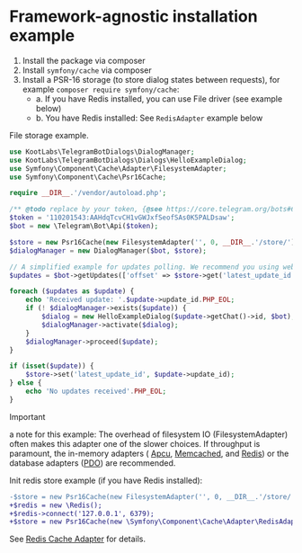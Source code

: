 # Framework-agnostic installation example

1. Install the package via composer
2. Install `symfony/cache` via composer
3. Install a PSR-16 storage (to store dialog states between requests), for example `composer require symfony/cache`: 
   - a. If you have Redis installed, you can use File driver (see example below)
   - b. You have Redis installed: See `RedisAdapter` example below

File storage example.
```php
use KootLabs\TelegramBotDialogs\DialogManager;
use KootLabs\TelegramBotDialogs\Dialogs\HelloExampleDialog;
use Symfony\Component\Cache\Adapter\FilesystemAdapter;
use Symfony\Component\Cache\Psr16Cache;

require __DIR__.'/vendor/autoload.php';

/** @todo replace by your token, {@see https://core.telegram.org/bots#6-botfather} */ 
$token = '110201543:AAHdqTcvCH1vGWJxfSeofSAs0K5PALDsaw';
$bot = new \Telegram\Bot\Api($token);

$store = new Psr16Cache(new FilesystemAdapter('', 0, __DIR__.'/store/'));
$dialogManager = new DialogManager($bot, $store);

// A simplified example for updates polling. We recommend you using webhooks instead.
$updates = $bot->getUpdates(['offset' => $store->get('latest_update_id') + 1]);

foreach ($updates as $update) {
    echo 'Received update: '.$update->update_id.PHP_EOL;
    if (! $dialogManager->exists($update)) {
        $dialog = new HelloExampleDialog($update->getChat()->id, $bot);
        $dialogManager->activate($dialog);
    }
    $dialogManager->proceed($update);
}

if (isset($update)) {
    $store->set('latest_update_id', $update->update_id);
} else {
    echo 'No updates received'.PHP_EOL;
}
```

> [!IMPORTANT]  
> a note for this example: The overhead of filesystem IO (FilesystemAdapter) often makes this adapter one of the slower choices.
> If throughput is paramount, the in-memory adapters (
> [Apcu](https://symfony.com/doc/current/components/cache/adapters/apcu_adapter.html#apcu-adapter),
> [Memcached](https://symfony.com/doc/current/components/cache/adapters/memcached_adapter.html#memcached-adapter), and
> [Redis](https://symfony.com/doc/current/components/cache/adapters/redis_adapter.html#redis-adapter)) or the database adapters
> ([PDO](https://symfony.com/doc/current/components/cache/adapters/pdo_doctrine_dbal_adapter.html#pdo-doctrine-adapter)) are recommended.

Init redis store example (if you have Redis installed):
```diff
-$store = new Psr16Cache(new FilesystemAdapter('', 0, __DIR__.'/store/'));
+$redis = new \Redis();
+$redis->connect('127.0.0.1', 6379);
+$store = new Psr16Cache(new \Symfony\Component\Cache\Adapter\RedisAdapter($redis));
```
See [Redis Cache Adapter](https://symfony.com/doc/current/components/cache/adapters/redis_adapter.html#redis-adapter) for details.
